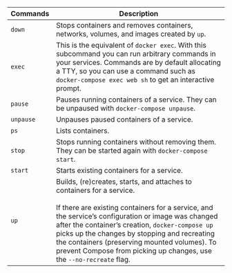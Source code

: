 | Commands | Description |
| --- | --- |
| `down` | Stops containers and removes containers, networks, volumes, and images created by `up`. |
| `exec` | This is the equivalent of `docker exec`. With this subcommand you can run arbitrary commands in your services. Commands are by default allocating a TTY, so you can use a command such as `docker-compose exec web sh` to get an interactive prompt. |
| `pause` | Pauses running containers of a service. They can be unpaused with `docker-compose unpause`. |
| `unpause` | Unpauses paused containers of a service. |
| `ps` | Lists containers. |
| `stop` | Stops running containers without removing them. They can be started again with `docker-compose start`. |
| `start` | Starts existing containers for a service. |
| `up` | Builds, (re)creates, starts, and attaches to containers for a service.<br><br>If there are existing containers for a service, and the service’s configuration or image was changed after the container’s creation, `docker-compose up` picks up the changes by stopping and recreating the containers (preserving mounted volumes). To prevent Compose from picking up changes, use the `--no-recreate` flag. |
